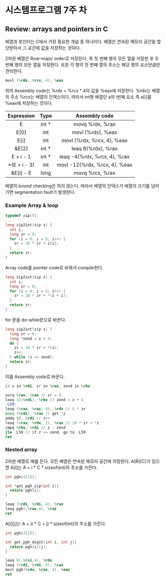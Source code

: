 # 시스템프로그램 7주 차

## Review: arrays and pointers in C

배열과 포인터는 C에서 가장 중요한 개념 중 하나이다. 배열은 연속된 메모리 공간을 할당받아서 그 공간에 값을 저장하는 것이다.

2차원 배열은 Row-major order로 저장된다. 즉 첫 번째 행의 모든 열을 저장한 후 두 번째 행의 모든 열을 저장한다. 또한 각 행의 첫 번째 열의 주소는 해당 행의 요소만큼만 관리한다.

``` asm
movl (%rdx, %rcx, 4), %eax
```

위의 Assembly code는 %rdx + %rcx * 4의 값을 %eax에 저장한다. %rdx는 배열의 주소 %rcx는 배열의 인덱스이다. 따라서 int형 배열인 a의 i번째 요소 즉 a[i]를 %eax에 저장하는 것이다.

|Expression|Type|Assembly code|
|:-:|:-:|:-:|
|E|int *|movq %rdx, %rax|
|E[0]|int|movl (%rdx), %eax|
|E[i]|int|movl (%rdx, %rcx, 4), %eax|
|&E[2]|int *|leaq 8(%rdx), %rax|
|E + i - 1|int *|leaq -4(%rdx, %rcx, 4), %rax|
|*(E + i - 3)|int|movl -12(%rdx, %rcx, 4), %eax|
|&E[i] - E|long|movq %rcx, %rax|

배열의 bound checking은 하지 않는다. 따라서 배열의 인덱스가 배열의 크기를 넘어가면 segmentation fault가 발생한다.

### Example Array & loop

``` c
typedef zip[5];
...
long zip2int(zip z) {
  int i;
  long zr = 0;
  for (i = 0; i < 5; i++) {
    zr = 10 * zr + z[i];
  }
  return zr;
}
```

Array code를 pointer code로 바꿔서 compile한다.

```c
long zip2int(zip z) {
  int i;
  long zr = 0;
  for (i = 0; i < 5; i++) {
    zr = 10 * zr + *(z + i);
  }
  return zr;
}
```

for 문을 do-while문으로 바꾼다.

```c
long zip2int(zip z) {
  long zr = 0;
  long *zend = z + 4;
  do {
    zr = 10 * zr + *(z);
    z++;
  } while (z <= zend);
  return zr;
}
```

이를 Assembly code로 바꾼다.

```asm
// z in %rdi, zr in %rax, zend in %rbx

xorq %rax, %rax // zr = 0
leaq 32(%rdi), %rbx // zend = z + 4
.L59:
leaq (%rax, %rax, 4), %rdx // 5 * zr
movq (%rdi), %rax // get *z
addq $8, %rdi // z++
leaq (%rax, %rdx, 2), %rax // 10 * zr + *z
cmpq %rbx, %rdi // z - zend
jle .L59 // if z <= zend, go to .L59
ret
```

### Nested array

2차원 배열로 예를 든다. 모든 배열은 연속된 메모리 공간에 저장된다. A[R][C]가 있으면 A[i]는 A + i \* C * sizeof(int)의 주소를 가진다.

```c
int pgh[4][5];

int *get_pgh_zip(int i){
  return pgh[i];
}
```

```asm
leaq (%rdi, %rdi, 4), %rax
leaq pgh(,%rax,4), %rax
ret
```

A\[i][j]는 A + (i \* C + j) * sizeof(int)의 주소를 가진다.

```c
int pgh[4][5];

int get_pgh_digit(int i, int j){
  return pgh[i][j];
}
```

```asm
leaq 0(,%rsi,4), %rdx
leaq (%rdi, %rdi, 4), %rax
movl pgh(%rdx, %rax, 4), %eax
ret
```


